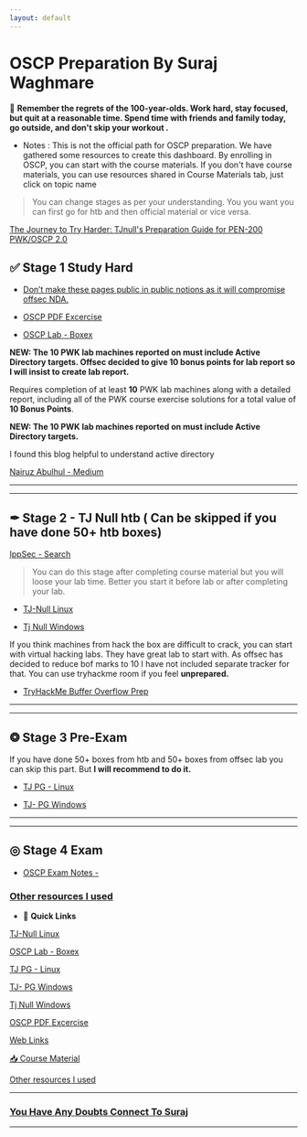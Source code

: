 ```yaml
---
layout: default
---
```


# OSCP Preparation By Suraj Waghmare

🤗 **Remember the regrets of the 100-year-olds. Work hard, stay focused, but quit at a reasonable time. Spend time with friends and family today, go outside, and don't skip your workout .**


*   Notes : This is not the official path for OSCP preparation. We have gathered some resources to create this dashboard. By enrolling in OSCP, you can start with the course materials. If you don't have course materials, you can use resources shared in Course Materials tab, just click on topic name

> You can change stages as per your understanding. You you want you can first go for htb and then official material or vice versa. 

[The Journey to Try Harder: TJnull's Preparation Guide for PEN-200 PWK/OSCP 2.0](https://www.netsecfocus.com/oscp/2021/05/06/The_Journey_to_Try_Harder-_TJnull-s_Preparation_Guide_for_PEN-200_PWK_OSCP_2.0.html)


## ✅ Stage 1 Study Hard

- [Don’t make these pages public in public notions as it will compromise offsec NDA.](https://www.notion.so/76125d764834422bae3a0f7878926f5f)


- [OSCP PDF Excercise](https://www.notion.so/OSCP-PDF-Excercise-5b8ac36fab1d4ddd9bda9d81dcae8c16)


- [OSCP Lab - Boxex ](https://www.notion.so/0d8dedc4997540e49bb8df8d4582e209)


**NEW: The 10 PWK lab machines reported on must include Active Directory targets. Offsec decided to give 10 bonus points for lab report so I will insist to create lab report.** 

Requires completion of at least **10** PWK lab machines along with a detailed report, including all of the PWK course exercise solutions for a total value of **10 Bonus Points**.

**NEW: The 10 PWK lab machines reported on must include Active Directory targets.**

I found this blog helpful to understand active directory 

[Nairuz Abulhul - Medium](https://medium.com/@nairuzabulhul)

------
------

## ✒ Stage 2 - TJ Null htb ( Can be skipped if you have done 50+ htb boxes)

[IppSec - Search](https://ippsec.rocks/?#)

> You can do this stage after completing course material but you will loose your lab time. Better you start it before lab or after completing your lab. 


- [TJ-Null Linux ](https://www.notion.so/ab6e8736a6844bdb9f719a4300151e60)
    

- [Tj Null Windows](https://www.notion.so/469d526daba0447cbe82481ebe3c6f2b)


If you think machines from hack the box are difficult to crack, you can start with virtual hacking labs. They have great lab to start with.  As offsec has decided to reduce bof marks to 10 I have not included separate tracker for that. You can use tryhackme room if you feel **unprepared.** 

- [TryHackMe Buffer Overflow Prep](https://tryhackme.com/room/bufferoverflowprep)

------
------

## ❂ Stage 3 Pre-Exam

If you have done 50+ boxes from htb and 50+ boxes from offsec lab you can skip this part. But **I will recommend to do it.** 


- [TJ PG - Linux ](https://www.notion.so/a71975a26add45c1ba1d960dd8a29815)


- [TJ- PG Windows ](https://www.notion.so/6532fe7c0cf2406f8fac8e5ea6f7b35d)

------
------

## ◎ Stage 4 Exam

- [OSCP Exam Notes -](https://www.notion.so/OSCP-Exam-Notes-EXAM_DATE-c660e3b352aa4db5a450e66476fcf13b) 

### [Other resources I used ](https://www.notion.so/Other-resources-I-used-7fd0affac1204b648c2aea6fa39b9da6)

- 🧭 **Quick Links**

[TJ-Null Linux](https://www.notion.so/ab6e8736a6844bdb9f719a4300151e60)

[OSCP Lab - Boxex](https://www.notion.so/0d8dedc4997540e49bb8df8d4582e209)

[TJ PG - Linux](https://www.notion.so/a71975a26add45c1ba1d960dd8a29815)

[TJ- PG Windows](https://www.notion.so/6532fe7c0cf2406f8fac8e5ea6f7b35d)

[Tj Null Windows](https://www.notion.so/469d526daba0447cbe82481ebe3c6f2b)

[OSCP PDF Excercise](https://www.notion.so/OSCP-PDF-Excercise-5b8ac36fab1d4ddd9bda9d81dcae8c16)

[Web Links](https://www.notion.so/Web-Links-adcc4184944244548f34dcd973a899b6)

[📥 Course Material ](https://www.notion.so/Course-Material-536e3bfa58a34832b3fe1cd1dbcef3ab)

[Other resources I used ](https://www.notion.so/Other-resources-I-used-7fd0affac1204b648c2aea6fa39b9da6)

------
### [You Have Any Doubts Connect To Suraj](https://www.linkedin.com/in/suraj-waghmare-8a548a1b9/) 
------